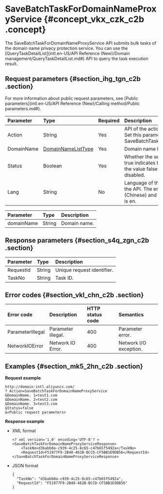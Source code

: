 # SaveBatchTaskForDomainNameProxyService {#concept_vkx_czk_c2b .concept}

The SaveBatchTaskForDomainNameProxyService API submits bulk tasks of the domain name privacy protection service. You can use the [QueryTaskDetailList](intl.en-US/API Reference (New)/Domain management/QueryTaskDetailList.md#) API to query the task execution result.

## Request parameters {#section_ihg_tgn_c2b .section}

For more information about public request parameters, see [Public parameters](intl.en-US/API Reference (New)/Calling method/Public parameters.md#).

|Parameter|Type|Required|Description|
|:--------|:---|:-------|:----------|
|Action|String|Yes|API of the action, system required parameter. Set this parameter to SaveBatchTaskForDomainNameProxyService.|
|DomainName|[DomainNameListType](#)|Yes|Domain name list.|
|Status|Boolean|Yes|Whether the service is enabled. The value true indicates that the service is enabled, and the value false indicates that the service is disabled.|
|Lang|String|No|Language of the information returned from the API. The enumerated values include zh \(Chinese\) and en \(English\).  The default value is en.|

|Parameter|Type|Description|
|:--------|:---|:----------|
|domainName|String|Domain name.|

## Response parameters {#section_s4q_zgn_c2b .section}

|Parameter|Type|Description|
|:--------|:---|:----------|
|RequestId|String|Unique request identifier.|
|TaskNo|String|Task ID.|

## Error codes {#section_vkl_chn_c2b .section}

|Error code|Description|HTTP status code|Semantics|
|:---------|:----------|:---------------|:--------|
|ParameterIllegal|Parameter illegal.|400|Parameter error.|
|NetworkIOError|Network IO Error.|400|Network I/O exception.|

## Examples {#section_mk5_2hn_c2b .section}

**Request example**

```
http://domain-intl.aliyuncs.com/
? Action=SaveBatchTaskForDomainNameProxyService
&DomainName. 1=test1.com
&DomainName. 2=test2.com
&DomainName. 3=test3.com
&Status=false
&<Public request parameters>
```

**Response example**

-   XML format

    ```
    <? xml version='1.0' encoding='UTF-8'? >
    <SaveBatchTaskForDomainNameProxyServiceResponse>
        <TaskNo>d3babb0a-c939-4c25-8c65-c47b65f5492a</TaskNo>
        <RequestId>F51977F9-2B40-462B-BCCD-CF5BB1E9DB56</RequestId>
    </SaveBatchTaskForDomainNameProxyServiceResponse>
    ```

-   JSON format

    ```
    {    
      "TaskNo": "d3babb0a-c939-4c25-8c65-c47b65f5492a",
      "RequestId": "F51977F9-2B40-462B-BCCD-CF5BB1E9DB56"
    }
    ```


